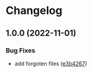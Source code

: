 # Changelog

## 1.0.0 (2022-11-01)


### Bug Fixes

* add forgoten files ([e3b4267](https://github.com/darkiiii/eclypse.ts/commit/e3b4267ba1016b8c21446f1712780f0943301778))
